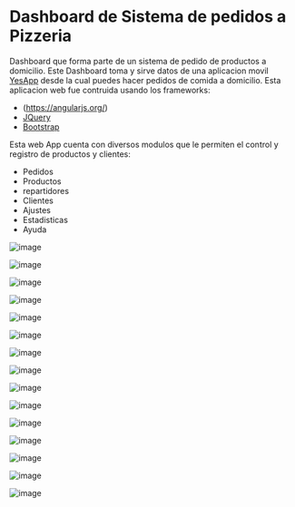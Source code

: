 Dashboard de Sistema de pedidos a Pizzeria
============================================
Dashboard que forma parte de un sistema de pedido de productos a domicilio.
Este Dashboard toma y sirve datos de una aplicacion movil [YesApp](https://github.com/garibo/YesApp) desde la cual puedes hacer pedidos de comida a domicilio. 
Esta aplicacion web fue contruida usando los frameworks:
- (https://angularjs.org/)
- [JQuery](http://jquery.com/)
- [Bootstrap](http://getbootstrap.com/)

Esta web App cuenta con diversos modulos que le permiten el control y registro de productos y clientes:
- Pedidos
- Productos
- repartidores
- Clientes
- Ajustes
- Estadisticas
- Ayuda


![image](screenshots/sh0.png)

![image](screenshots/sh1.png)

![image](screenshots/sh2.png)

![image](screenshots/sh3.png)

![image](screenshots/sh4.png)

![image](screenshots/sh5.png)

![image](screenshots/sh6.png)

![image](screenshots/sh7.png)

![image](screenshots/sh8.png)

![image](screenshots/sh9.png)

![image](screenshots/sh10.png)

![image](screenshots/sh11.png)

![image](screenshots/sh12.5.png)

![image](screenshots/sh12.png)

![image](screenshots/sh13.png)
